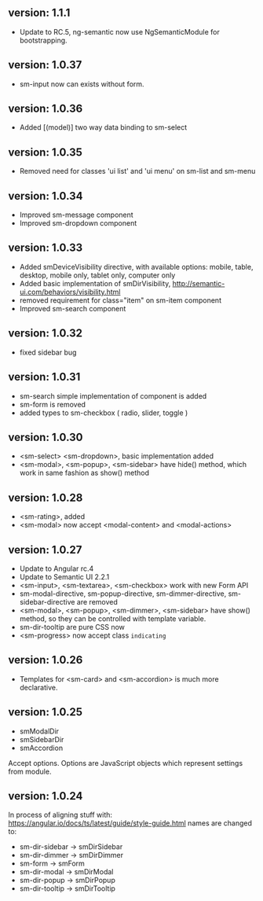 ## version: 1.1.1

- Update to RC.5, ng-semantic now use NgSemanticModule for bootstrapping.

## version: 1.0.37

- sm-input now can exists without form.

## version: 1.0.36

- Added [(model)] two way data binding to sm-select 

## version: 1.0.35

- Removed need for classes 'ui list' and 'ui menu' on sm-list and sm-menu

## version: 1.0.34

- Improved sm-message component
- Improved sm-dropdown component

## version: 1.0.33

- Added smDeviceVisibility directive, with available options: mobile, table, desktop, mobile only, tablet only, computer only
- Added basic implementation of smDirVisibility, http://semantic-ui.com/behaviors/visibility.html
- removed requirement for class="item" on sm-item component
- Improved sm-search component

## version: 1.0.32

- fixed sidebar bug

## version: 1.0.31

- sm-search simple implementation of component is added
- sm-form is removed
- added types to sm-checkbox ( radio, slider, toggle )

## version: 1.0.30

- &lt;sm-select> &lt;sm-dropdown>, basic implementation added
- &lt;sm-modal>, &lt;sm-popup>, &lt;sm-sidebar> have hide() method, which work in same fashion as show() method

## version: 1.0.28

- &lt;sm-rating>, added
- &lt;sm-modal> now accept &lt;modal-content> and &lt;modal-actions>

## version: 1.0.27

- Update to Angular rc.4
- Update to Semantic UI 2.2.1
- &lt;sm-input>, &lt;sm-textarea>, &lt;sm-checkbox> work with new Form API
- sm-modal-directive, sm-popup-directive, sm-dimmer-directive, sm-sidebar-directive are removed
- &lt;sm-modal>, &lt;sm-popup>, &lt;sm-dimmer>, &lt;sm-sidebar> have show() method, so they can be controlled with template variable.
- sm-dir-tooltip are pure CSS now
- &lt;sm-progress> now accept class ```indicating```

## version: 1.0.26

- Templates for &lt;sm-card> and &lt;sm-accordion> is much more declarative.

## version: 1.0.25

- smModalDir
- smSidebarDir
- smAccordion

Accept options. Options are JavaScript objects which represent settings from module.

## version: 1.0.24

In process of aligning stuff with: https://angular.io/docs/ts/latest/guide/style-guide.html names are changed to:

- sm-dir-sidebar -> smDirSidebar
- sm-dir-dimmer -> smDirDimmer
- sm-form -> smForm
- sm-dir-modal -> smDirModal
- sm-dir-popup -> smDirPopup
- sm-dir-tooltip -> smDirTooltip